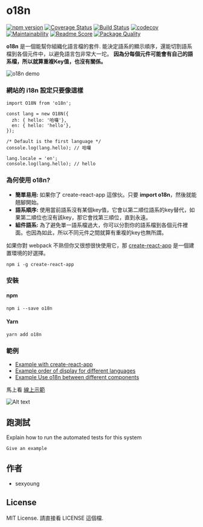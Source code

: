 # o18n
[![npm version](https://badge.fury.io/js/o18n.svg)](https://badge.fury.io/js/o18n) [![Coverage Status](https://coveralls.io/repos/github/sexyoung/o18n/badge.svg?branch=master)](https://coveralls.io/github/sexyoung/o18n?branch=master) [![Build Status](https://travis-ci.org/sexyoung/o18n.svg?branch=master)](https://travis-ci.org/sexyoung/o18n) [![codecov](https://codecov.io/gh/sexyoung/o18n/branch/master/graph/badge.svg)](https://codecov.io/gh/sexyoung/o18n) [![Maintainability](https://api.codeclimate.com/v1/badges/74fbd29f1eaf55c971c1/maintainability)](https://codeclimate.com/github/sexyoung/o18n/maintainability) [![Readme Score](http://readme-score-api.herokuapp.com/score.svg?url=sexyoung/o18n)](http://clayallsopp.github.io/readme-score?url=sexyoung/o18n) [![Package Quality](http://npm.packagequality.com/badge/o18n.png)](http://packagequality.com/#?package=o18n)

**o18n** 是一個能幫你組織化語言檔的套件. 能決定語系的顯示順序，還能切割語系檔到各個元件中，以避免語言包非常大一坨。 **因為分每個元件可能會有自己的語系檔，所以就算重複Key值，也沒有關係。**

![o18n demo](https://media.giphy.com/media/4WFhEZ9nlZmWGAfH09/giphy.gif)

### 網站的 i18n 設定只要像這樣
```es6
import O18N from 'o18n';

const lang = new O18N({
  zh: { hello: '哈囉'},
  en: { hello: 'hello'},
});

/* Default is the first language */
console.log(lang.hello); // 哈囉

lang.locale = 'en';
console.log(lang.hello); // hello
```

### 為何使用 o18n?
- **簡單易用:** 如果你了 create-react-app 這傢伙。只要 **import o18n**，然後就能翹腳開始。
- **語系順序:** 使用當前語系沒有某個key值，它會以第二順位語系的key替代，如果第二順位也沒有該key，那它會找第三順位，直到永遠。
- **組件語系:** 為了避免單一語系檔過大，你可以分割你的語系檔到各個元件裡面。也因為如此，所以不同元件之間就算有重複的key也無所謂。

如果你對 webpack 不熟但你又很想很快使用它，那 [create-react-app](https://github.com/facebook/create-react-app) 是一個建置環境的好選擇。

```shell
npm i -g create-react-app
```

### 安裝

#### npm
```shell
npm i --save o18n
```

#### Yarn
```shell
yarn add o18n
```

### 範例
- [Example with create-react-app](https://)
- [Example order of display for different languages](https://)
- [Example Use o18n between different components](https://)

馬上看 [線上示範](https://sexyoung.github.io/o18n)

![Alt text](https://media.giphy.com/media/kweov0pPcBSOa14fsG/giphy.gif)

## 跑測試

Explain how to run the automated tests for this system

```
Give an example
```

## 作者
- sexyoung

## License
MIT License. 請直接看 LICENSE 這個檔.
